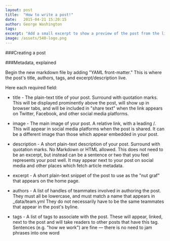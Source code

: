 ```yaml
---
layout: post
title:  "How to write a post!"
date:   2015-04-21 15:20:15
author: George Washington
tags:   
excerpt: "Add a small excerpt to show a preview of the post from the list of news/posts"
image: /assets/540-logo.png
---
```


###Creating a post

###Metadata, explained

Begin the new markdown file by adding "YAML front-matter." This is where the post's title, authors, tags, and excerpt/description live.

Here each required field:

* title - The plain-text title of your post. Surround with quotation marks. This will be displayed prominently above the post, will show up in browser tabs, and will be included in "share text" when the link appears on Twitter, Facebook, and other social media platforms.

* image - The main image of your post. A relative link, with a leading /. This will appear in social media platforms when the post is shared. It can be a different image than those which appear embedded in your post.

* description - A short plain-text description of your post. Surround with quotation marks. No Markdown or HTML allowed. This does not need to be an excerpt, but instead can be a sentence or two that you feel represents your post well. It may appear next to your post on social media and other places which fetch article metadata.

* excerpt - A short plain-text snippet of the post to use as the "nut graf" that appears on the home page.

* authors - A list of handles of teammates involved in authoring the post. They must all be lowercase, and must match a name that appears in _data/team.yml They do not necessarily have to be the same teammates that appear in the post's byline.

* tags - A list of tags to associate with the post. These will appear, linked, next to the post and will take readers to other posts that have this tag. Sentences (e.g. "how we work") are fine — there is no need to jam phrases into one word